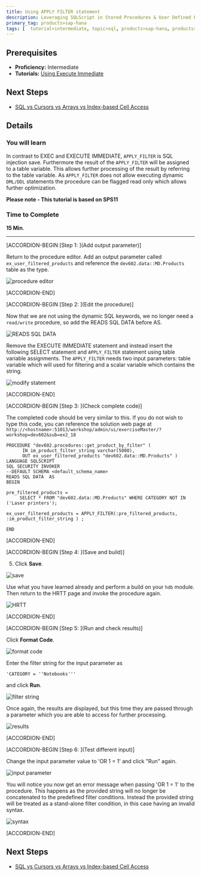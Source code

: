 ```yaml
---
title: Using APPLY FILTER statement
description: Leveraging SQLScript in Stored Procedures & User Defined Functions
primary_tag: products>sap-hana
tags: [  tutorial>intermediate, topic>sql, products>sap-hana, products>sap-hana\,-express-edition  ]
---
```

## Prerequisites  
- **Proficiency:** Intermediate
- **Tutorials:** [Using Execute Immediate](http://www.sap.com/developer/tutorials/xsa-sqlscript-execute.html)

## Next Steps
- [SQL vs Cursors vs Arrays vs Index-based Cell Access](http://www.sap.com/developer/tutorials/xsa-sqlscript-sql-cursor.html)

## Details
### You will learn  
In contrast to EXEC and EXECUTE IMMEDIATE, `APPLY_FILTER` is SQL injection save. Furthermore the result of the `APPLY_FILTER` will be assigned to a table variable. This allows further processing of the result by referring to the table variable. As `APPLY_FILTER` does not allow executing dynamic `DML/DDL` statements the procedure can be flagged read only which allows further optimization.

**Please note - This tutorial is based on SPS11**

### Time to Complete
**15 Min**.

---


[ACCORDION-BEGIN [Step 1: ](Add output parameter)]

Return to the procedure editor. Add an output parameter called `ex_user_filtered_products` and reference the `dev602.data::MD.Products` table as the type.

![procedure editor](1.png)


[ACCORDION-END]

[ACCORDION-BEGIN [Step 2: ](Edit the procedure)]

Now that we are not using the dynamic SQL keywords, we no longer need a `read/write` procedure, so add the READS SQL DATA before AS.

![READS SQL DATA](2.png)

Remove the EXECUTE IMMEDIATE statement and instead insert the following SELECT statement and `APPLY_FILTER` statement using table variable assignments. The `APPLY_FILTER` needs two input parameters: table variable which will used for filtering and a scalar variable which contains the string.

![modify statement](3.png)


[ACCORDION-END]

[ACCORDION-BEGIN [Step 3: ](Check complete code)]

The completed code should be very similar to this. If you do not wish to type this code, you can reference the solution web page at `http://<hostname>:51013/workshop/admin/ui/exerciseMaster/?workshop=dev602&sub=ex2_18`

```
PROCEDURE "dev602.procedures::get_product_by_filter" (      IN im_product_filter_string varchar(5000),      OUT ex_user_filtered_products "dev602.data::MD.Products" )LANGUAGE SQLSCRIPTSQL SECURITY INVOKER--DEFAULT SCHEMA <default_schema_name>READS SQL DATA  ASBEGINpre_filtered_products =     SELECT * FROM "dev602.data::MD.Products" WHERE CATEGORY NOT IN ('Laser printers');ex_user_filtered_products = APPLY_FILTER(:pre_filtered_products, :im_product_filter_string ) ;END
```


[ACCORDION-END]

[ACCORDION-BEGIN [Step 4: ](Save and build)]

5. Click **Save**.

![save](5.png)

Use what you have learned already and perform a build on your `hdb` module. Then return to the HRTT page and invoke the procedure again.

![HRTT](6.png)


[ACCORDION-END]

[ACCORDION-BEGIN [Step 5: ](Run and check results)]

Click **Format Code**.

![format code](7.png)

Enter the filter string for the input parameter as

```
'CATEGORY = ''Notebooks'''
```
and click **Run**.

![filter string](8.png)



Once again, the results are displayed, but this time they are passed through a parameter which you are able to access for further processing.

![results](9.png)


[ACCORDION-END]

[ACCORDION-BEGIN [Step 6: ](Test different input)]

Change the input parameter value to 'OR 1 = 1' and click "Run" again.

![input parameter](10.png)

You will notice you now get an error message when passing 'OR 1 = 1' to the procedure. This happens as the provided string will no longer be concatenated to the predefined filter conditions. Instead the provided string will be treated as a stand-alone filter condition, in this case having an invalid syntax.

![syntax](11.png)


[ACCORDION-END]


## Next Steps
- [SQL vs Cursors vs Arrays vs Index-based Cell Access](http://www.sap.com/developer/tutorials/xsa-sqlscript-sql-cursor.html)
